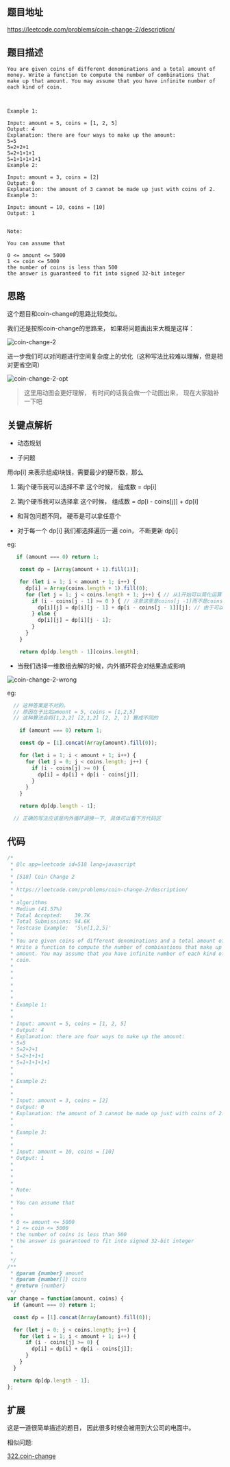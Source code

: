 
## 题目地址
https://leetcode.com/problems/coin-change-2/description/

## 题目描述
```
You are given coins of different denominations and a total amount of money. Write a function to compute the number of combinations that make up that amount. You may assume that you have infinite number of each kind of coin.

 

Example 1:

Input: amount = 5, coins = [1, 2, 5]
Output: 4
Explanation: there are four ways to make up the amount:
5=5
5=2+2+1
5=2+1+1+1
5=1+1+1+1+1
Example 2:

Input: amount = 3, coins = [2]
Output: 0
Explanation: the amount of 3 cannot be made up just with coins of 2.
Example 3:

Input: amount = 10, coins = [10] 
Output: 1
 

Note:

You can assume that

0 <= amount <= 5000
1 <= coin <= 5000
the number of coins is less than 500
the answer is guaranteed to fit into signed 32-bit integer

```
## 思路
这个题目和coin-change的思路比较类似。

我们还是按照coin-change的思路来， 如果将问题画出来大概是这样：

![coin-change-2](../assets/problems/coin-change-2.png)


进一步我们可以对问题进行空间复杂度上的优化（这种写法比较难以理解，但是相对更省空间）

![coin-change-2-opt](../assets/problems/coin-change-2-opt.png)

> 这里用动图会更好理解， 有时间的话我会做一个动图出来， 现在大家脑补一下吧

## 关键点解析

- 动态规划

- 子问题

用dp[i] 来表示组成i块钱，需要最少的硬币数，那么

1. 第j个硬币我可以选择不拿       这个时候， 组成数 =  dp[i]

2. 第j个硬币我可以选择拿     这个时候， 组成数 =  dp[i - coins[j]] + dp[i]

- 和背包问题不同， 硬币是可以拿任意个

- 对于每一个 dp[i] 我们都选择遍历一遍 coin， 不断更新 dp[i]

eg: 

```js
   if (amount === 0) return 1;

    const dp = [Array(amount + 1).fill(1)];

    for (let i = 1; i < amount + 1; i++) {
      dp[i] = Array(coins.length + 1).fill(0);
      for (let j = 1; j < coins.length + 1; j++) { // 从1开始可以简化运算
        if (i - coins[j - 1] >= 0 ) { // 注意这里是coins[j -1]而不是coins[j]
          dp[i][j] = dp[i][j - 1] + dp[i - coins[j - 1]][j]; // 由于可以重复使用硬币所以这里是j不是j-1
        } else {
          dp[i][j] = dp[i][j - 1];
        }
      }
    }

    return dp[dp.length - 1][coins.length];

```


- 当我们选择一维数组去解的时候，内外循环将会对结果造成影响

![coin-change-2-wrong](../assets/problems/coin-change-2-wrong.png)

eg:

```js
  // 这种答案是不对的。
  // 原因在于比如amount = 5, coins = [1,2,5]
  // 这种算法会将[1,2,2] [2,1,2] [2, 2, 1] 算成不同的

    if (amount === 0) return 1;

    const dp = [1].concat(Array(amount).fill(0));

    for (let i = 1; i < amount + 1; i++) {
      for (let j = 0; j < coins.length; j++) {
        if (i - coins[j] >= 0) {
          dp[i] = dp[i] + dp[i - coins[j]];
        }
      }
    }

    return dp[dp.length - 1];

  // 正确的写法应该是内外循环调换一下, 具体可以看下方代码区

```

## 代码
```js
/*
 * @lc app=leetcode id=518 lang=javascript
 *
 * [518] Coin Change 2
 *
 * https://leetcode.com/problems/coin-change-2/description/
 *
 * algorithms
 * Medium (41.57%)
 * Total Accepted:    39.7K
 * Total Submissions: 94.6K
 * Testcase Example:  '5\n[1,2,5]'
 *
 * You are given coins of different denominations and a total amount of money.
 * Write a function to compute the number of combinations that make up that
 * amount. You may assume that you have infinite number of each kind of
 * coin.
 *
 *
 *
 *
 *
 *
 * Example 1:
 *
 *
 * Input: amount = 5, coins = [1, 2, 5]
 * Output: 4
 * Explanation: there are four ways to make up the amount:
 * 5=5
 * 5=2+2+1
 * 5=2+1+1+1
 * 5=1+1+1+1+1
 *
 *
 * Example 2:
 *
 *
 * Input: amount = 3, coins = [2]
 * Output: 0
 * Explanation: the amount of 3 cannot be made up just with coins of 2.
 *
 *
 * Example 3:
 *
 *
 * Input: amount = 10, coins = [10]
 * Output: 1
 *
 *
 *
 *
 * Note:
 *
 * You can assume that
 *
 *
 * 0 <= amount <= 5000
 * 1 <= coin <= 5000
 * the number of coins is less than 500
 * the answer is guaranteed to fit into signed 32-bit integer
 *
 *
 */
/**
 * @param {number} amount
 * @param {number[]} coins
 * @return {number}
 */
var change = function(amount, coins) {
  if (amount === 0) return 1;

  const dp = [1].concat(Array(amount).fill(0));

  for (let j = 0; j < coins.length; j++) {
    for (let i = 1; i < amount + 1; i++) {
      if (i - coins[j] >= 0) {
        dp[i] = dp[i] + dp[i - coins[j]];
      }
    }
  }

  return dp[dp.length - 1];
};
```

## 扩展

这是一道很简单描述的题目， 因此很多时候会被用到大公司的电面中。

相似问题:

[322.coin-change](./322.coin-change.md)



